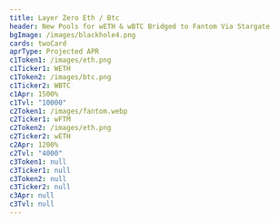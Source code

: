 ```yaml
---
title: Layer Zero Eth / Btc
header: New Pools for wETH & wBTC Bridged to Fantom Via Stargate
bgImage: /images/blackhole4.png
cards: twoCard
aprType: Projected APR
c1Token1: /images/eth.png
c1Ticker1: WETH
c1Token2: /images/btc.png
c1Ticker2: WBTC
c1Apr: 1500%
c1Tvl: "10000"
c2Token1: /images/fantom.webp
c2Ticker1: wFTM
c2Token2: /images/eth.png
c2Ticker2: wETH
c2Apr: 1200%
c2Tvl: "4000"
c3Token1: null
c3Ticker1: null
c3Token2: null
c3Ticker2: null
c3Apr: null
c3Tvl: null
---
```


#
